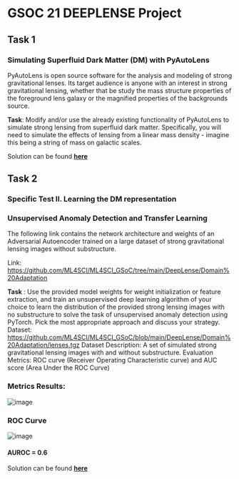 # GSOC 21 DEEPLENSE Project

## Task 1

### Simulating Superfluid Dark Matter (DM) with PyAutoLens

PyAutoLens is open source software for the analysis and modeling of strong gravitational lenses. Its target audience is anyone with an interest in strong gravitational lensing, whether that be study the mass structure properties of the foreground lens galaxy or the magnified properties of the backgrounds source.

**Task**: Modify and/or use the already existing functionality of PyAutoLens to simulate strong lensing from superfluid dark matter. Specifically, you will need to simulate the effects of lensing from a linear mass density - imagine this being a string of mass on galactic scales.

Solution can be found [**here**](https://github.com/gagan3012/gsoc-deeplense-ml/blob/master/Test_I_Simulating_Superfluid_Dark_Matter_(DM)_with_PyAutoLens.ipynb)

## Task 2

### Specific Test II. Learning the DM representation 
### Unsupervised Anomaly Detection and Transfer Learning

The following link contains the network architecture and weights of an Adversarial Autoencoder trained on a large dataset of strong gravitational lensing images without substructure.

Link:
https://github.com/ML4SCI/ML4SCI_GSoC/tree/main/DeepLense/Domain%20Adaptation

**Task** : Use the provided model weights for weight initialization or feature extraction, and train an unsupervised deep learning algorithm of your choice to learn the distribution of the provided strong lensing images with no substructure to solve the task of unsupervised anomaly detection using PyTorch. Pick the most appropriate approach and discuss your strategy.						
Dataset: https://github.com/ML4SCI/ML4SCI_GSoC/blob/main/DeepLense/Domain%20Adaptation/lenses.tgz
Dataset Description: A set of simulated strong gravitational lensing images with and without substructure. 
Evaluation Metrics: ROC curve (Receiver Operating Characteristic curve) and AUC score (Area Under the ROC Curve) 

### Metrics Results: 

![image](https://user-images.githubusercontent.com/49101362/112737616-d8b65500-8f6c-11eb-8300-2e0d0d27339f.png)

### ROC Curve

![image](https://user-images.githubusercontent.com/49101362/112737663-216e0e00-8f6d-11eb-9e37-3eaa859e2c17.png)


#### AUROC = 0.6


Solution can be found [**here**](https://github.com/gagan3012/gsoc-deeplense-ml/blob/master/Test_II_Learning_the_DM_representation.ipynb)



